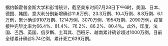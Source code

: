 据约翰霍普金斯大学和彭博统计，截至美东时间7月28日下午6时，美国、日本、德国、韩国、意大利分别新增确诊11.8万例、23.3万例、10.4万例、8.8万例、6.1万例，累计确诊9107万例、1214万例、3070万例、1954万例、2090万例，疫苗接种完毕比率为66.4%、81.4%、76.2%、86.2%、80.4%。此外，印度、法国、巴西、英国、俄罗斯、土耳其、西班牙、越南累计确诊超过1000万例。目前全球累计确诊5.74亿例，累计死亡639万例。